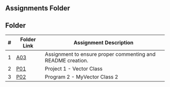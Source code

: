 ##  Assignments Folder
##  Folder

|   #   | Folder Link | Assignment Description |
| :---: | ----------- | ---------------------- |
|    1   |    [A03]( https://github.com/huyngo878/2143-OOP-Ngo/tree/main/Assignments/A04)        |          Assignment to ensure proper commenting and README creation.              |
|   2   |   [P01](https://github.com/huyngo878/2143-OOP-Ngo/tree/main/Assignments/P01)     | Project 1 - Vector Class                                                                |
|   3   |      [P02](https://github.com/huyngo878/2143-OOP-Ngo/tree/main/Assignments/P02)     | Program 2 - MyVector Class 2                      |
